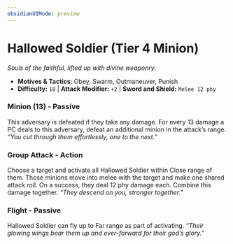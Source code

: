 ```yaml
---
obsidianUIMode: preview
---
```

# Hallowed Soldier (Tier 4 Minion)

*Souls of the faithful, lifted up with divine weaponry.*

- **Motives & Tactics**: Obey, Swarm, Outmaneuver, Punish
- **Difficulty:** `18` | **Attack Modifier:** `+2` | **Sword and Shield:** `Melee 12 phy`


### Minion (13) - Passive

This adversary is defeated if they take any damage. For every 13 damage a PC deals to this adversary, defeat an additional minion in the attack’s range. *“You cut through them effortlessly, one to the next.”*

### Group Attack - Action

Choose a target and activate all Hallowed Soldier within Close range of them. Those minions move into melee with the target and make one shared attack roll. On a success, they deal 12 phy damage each. Combine this damage together. *“They descend on you, stronger together.”*

### Flight - Passive

Hallowed Soldier can fly up to Far range as part of activating. *“Their glowing wings bear them up and ever-forward for their god’s glory.”*